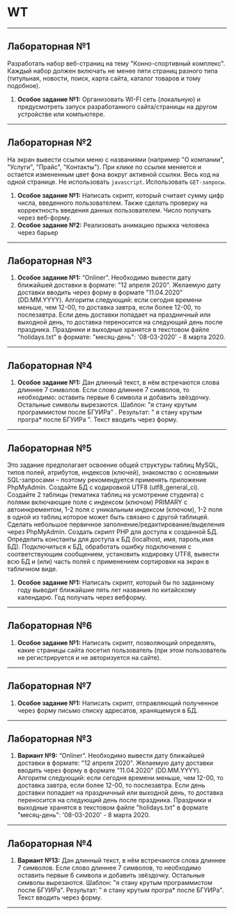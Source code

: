 # WT

***
## Лабораторная №1
Разработать набор веб-страниц на тему "Конно-спортивный комплекс". Каждый набор должен включать не менее пяти страниц разного типа (титульная, новости, поиск, карта сайта, каталог товаров и тому подобное).
1. **Особое задание №1:**
Организовать WI-FI сеть (локальную) и предусмотреть запуск разработанного сайта/страницы на другом устройстве или компьютере.
***


## Лабораторная №2 
На экран вывести ссылки меню с названиями (например  "О компании", "Услуги", "Прайс", "Контакты"). При клике по ссылке меняется и остается измененным цвет фона вокруг активной ссылки. Весь код на одной странице. Не использовать `javascript`. Использовать `GET-запросы`.
1. **Особое задание №1:**
Написать скрипт, который считает сумму цифр числа, введенного пользователем. Также сделать проверку на корректность введения данных пользователем. Число получать через веб-форму.
2. **Особое задание №2:**
Реализовать анимацию прыжка человека через барьер
***


## Лабораторная №3 
1. **Особое задание №1:**
“Onliner”. Необходимо вывести дату ближайшей доставки в формате: "12 апреля 2020". Желаемую дату доставки вводить через форму в формате "11.04.2020" (DD.MM.YYYY). Алгоритм следующий: если сегодня времени меньше, чем 12-00, то доставка завтра, если более 12-00, то послезавтра. Если день доставки попадает на праздничный или выходной день, то доставка переносится на следующий день после праздника. Праздники и выходные хранятся в текстовом файле "holidays.txt" в формате: "месяц-день": '08-03-2020' - 8 марта 2020.
***


## Лабораторная №4 
1. **Особое задание №1:**
Дан длинный текст, в нём встречаются слова длиннее 7 символов. Если слово длиннее 7 символов, то необходимо: оставить первые 6 символа и добавить звёздочку. Остальные символы вырезаются. Шаблон: "я стану крутым программистом после БГУИРа" . Результат: " я стану крутым програ* после БГУИРа ". Текст вводить через форму.
***


## Лабораторная №5 
Это задание предполагает освоение общей структуры таблиц MySQL, типов полей, атрибутов, индексов (ключей), знакомство с основными SQL-запросами – поэтому рекомендуется применять приложение PhpMyAdmin. Создайте БД с кодировкой UTF8 (utf8_general_ci). Создайте 2 таблицы (тематика таблиц на усмотрение студента) с полями включающие поле с индексом (ключом) PRIMARY с автоинкрементом, 1-2 поля с уникальным индексом  (ключом), 1-2 поля в одной из таблиц которое может быть связано с другой таблицей. Сделать небольшое первичное заполнение/редактирование/выделения через PhpMyAdmin. Создать скрипт PHP для доступа к созданной БД. Определить константы для доступа к БД (localhost, имя, пароль,имя БД). Подключиться к БД, обработать ошибку подключения с соответствующим сообщением, установить кодировку UTF8, вывести всю БД и (или) часть полей с применением сортировки на экран в табличном виде.
1. **Особое задание №1:**
Написать скрипт, который бы по заданному году выводит ближайшие пять лет названия по китайскому календарю. Год получать через вебформу.
***


## Лабораторная №6 
1. **Особое задание №1:**
Написать скрипт, позволяющий определять, какие страницы сайта посетил пользователь (при этом пользователь не регистрируется и не авторизуется на сайте).
***


## Лабораторная №7 
1. **Особое задание №1:**
Написать скрипт, отправляющий полученное через форму письмо списку адресатов, хранящемуся в БД.
***
## Лабораторная №3
1. **Вариант №9:** 
“Onliner”. Необходимо вывести дату ближайшей доставки в формате: "12 апреля 2020". Желаемую дату доставки вводить через форму в формате "11.04.2020" (DD.MM.YYYY). Алгоритм следующий: если сегодня времени меньше, чем 12-00, то доставка завтра, если более 12-00, то послезавтра. Если день доставки попадает на праздничный или выходной день, то доставка переносится на следующий день после праздника. Праздники и выходные хранятся в текстовом файле "holidays.txt" в формате "месяц-день": '08-03-2020' - 8 марта 2020. 


***
## Лабораторная №4
1. **Вариант №13:** Дан длинный текст, в нём встречаются слова длиннее 7 символов. Если слово длиннее 7 символов, то необходимо оставить первые 6 символа и добавить звёздочку. Остальные символы вырезаются. Шаблон: "я стану крутым программистом после БГУИРа". Результат: " я
стану крутым програ* после БГУИРа". Текст вводить через форму.


***
